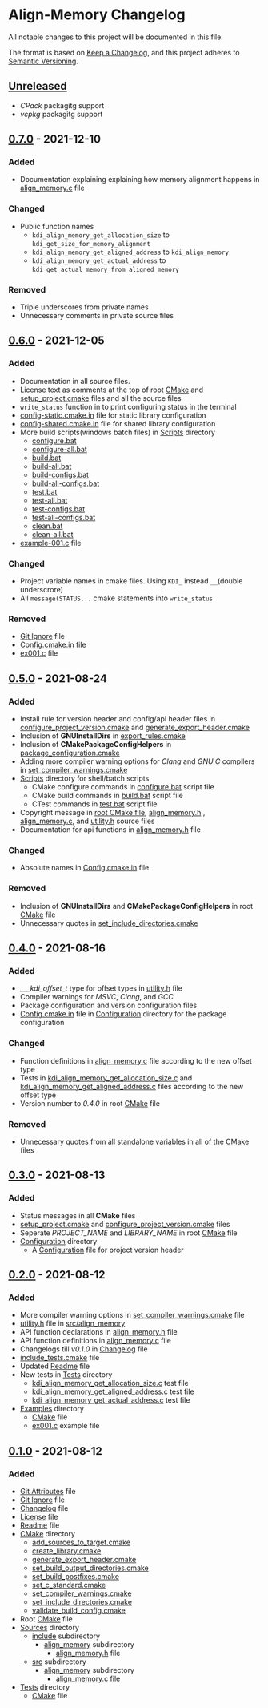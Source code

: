 # Align-Memory Changelog

All notable changes to this project will be documented in this file.

The format is based on [Keep a Changelog](https://keepachangelog.com/en/1.0.1/), and this project adheres to
[Semantic Versioning](https://semver.org/spec/v2.0.1.html).

## [Unreleased](https://github.com/KumarjitDas/Align-Memory/compare/v0.7.0...HEAD)

- *CPack* packagitg support
- *vcpkg* packagitg support

## [0.7.0](https://github.com/KumarjitDas/Align-Memory/compare/v0.6.0...v0.7.0) - 2021-12-10

### Added

- Documentation explaining explaining how memory alignment happens in
  [align_memory.c](https://github.com/KumarjitDas/Align-Memory/blob/v0.7.0/Sources/src/align_memory/align_memory.c)
  file

### Changed

- Public function names
  - `kdi_align_memory_get_allocation_size` to `kdi_get_size_for_memory_alignment`
  - `kdi_align_memory_get_aligned_address` to `kdi_align_memory`
  - `kdi_align_memory_get_actual_address` to `kdi_get_actual_memory_from_aligned_memory`

### Removed

- Triple underscores from private names
- Unnecessary comments in private source files

## [0.6.0](https://github.com/KumarjitDas/Align-Memory/compare/v0.5.0...v0.6.0) - 2021-12-05

### Added

- Documentation in all source files.
- License text as comments at the top of root
  [CMake](https://github.com/KumarjitDas/Align-Memory/blob/v0.6.0/CMakeLists.txt) and
  [setup_project.cmake](https://github.com/KumarjitDas/Align-Memory/blob/v0.6.0/CMake/setup_project.cmake) files and
  all the source files
- `write_status` function in to print configuring status in the terminal
- [config-static.cmake.in](https://github.com/KumarjitDas/Align-Memory/blob/v0.6.0/Configuration/config-static.cmake.in)
  file for static library configuration
- [config-shared.cmake.in](https://github.com/KumarjitDas/Align-Memory/blob/v0.6.0/Configuration/config-shared.cmake.in)
  file for shared library configuration
- More build scripts(windows batch files) in [Scripts](https://github.com/KumarjitDas/Align-Memory/tree/v0.6.0/Scripts)
  directory
  - [configure.bat](https://github.com/KumarjitDas/Align-Memory/blob/v0.6.0/Scripts/configure.bat)
  - [configure-all.bat](https://github.com/KumarjitDas/Align-Memory/blob/v0.6.0/Scripts/configure-all.bat)
  - [build.bat](https://github.com/KumarjitDas/Align-Memory/blob/v0.6.0/Scripts/build.bat)
  - [build-all.bat](https://github.com/KumarjitDas/Align-Memory/blob/v0.6.0/Scripts/build-all.bat)
  - [build-configs.bat](https://github.com/KumarjitDas/Align-Memory/blob/v0.6.0/Scripts/build-configs.bat)
  - [build-all-configs.bat](https://github.com/KumarjitDas/Align-Memory/blob/v0.6.0/Scripts/build-all-configs.bat)
  - [test.bat](https://github.com/KumarjitDas/Align-Memory/blob/v0.6.0/Scripts/test.bat)
  - [test-all.bat](https://github.com/KumarjitDas/Align-Memory/blob/v0.6.0/Scripts/test-all.bat)
  - [test-configs.bat](https://github.com/KumarjitDas/Align-Memory/blob/v0.6.0/Scripts/test-configs.bat)
  - [test-all-configs.bat](https://github.com/KumarjitDas/Align-Memory/blob/v0.6.0/Scripts/test-all-configs.bat)
  - [clean.bat](https://github.com/KumarjitDas/Align-Memory/blob/v0.6.0/Scripts/clean.bat)
  - [clean-all.bat](https://github.com/KumarjitDas/Align-Memory/blob/v0.6.0/Scripts/clean-all.bat)
- [example-001.c](https://github.com/KumarjitDas/Align-Memory/blob/v0.6.0/Examples/example-001.c) file

### Changed

- Project variable names in cmake files. Using `KDI_` instead `__`(double underscrore)
- All `message(STATUS...` cmake statements into `write_status`

### Removed

- [Git Ignore](https://github.com/KumarjitDas/Align-Memory/blob/v0.5.0/.gitignore) file
- [Config.cmake.in](https://github.com/KumarjitDas/Align-Memory/blob/v0.5.0/Configuration/Config.cmake.in) file
- [ex001.c](https://github.com/KumarjitDas/Align-Memory/blob/v0.5.0/Examples/ex001.c) file

## [0.5.0](https://github.com/KumarjitDas/Align-Memory/compare/v0.4.0...v0.5.0) - 2021-08-24

### Added

- Install rule for version header and config/api header files in
  [configure_project_version.cmake](https://github.com/KumarjitDas/Align-Memory/blob/v0.5.0/CMake/configure_project_version.cmake)
  and
  [generate_export_header.cmake](https://github.com/KumarjitDas/Align-Memory/blob/v0.5.0/CMake/generate_export_header.cmake)
- Inclusion of **GNUInstallDirs** in
  [export_rules.cmake](https://github.com/KumarjitDas/Align-Memory/blob/v0.5.0/CMake/export_rules.cmake)
- Inclusion of **CMakePackageConfigHelpers** in
  [package_configuration.cmake](https://github.com/KumarjitDas/Align-Memory/blob/v0.5.0/CMake/package_configuration.cmake)
- Adding more compiler warning options for *Clang* and *GNU C* compilers in
  [set_compiler_warnings.cmake](https://github.com/KumarjitDas/Align-Memory/blob/v0.5.0/CMake/set_compiler_warnings.cmake)
- [Scripts](https://github.com/KumarjitDas/Align-Memory/tree/v0.5.0/Scripts) directory for shell/batch scripts
  - CMake configure commands in
    [configure.bat](https://github.com/KumarjitDas/Align-Memory/blob/v0.5.0/Scripts/configure.bat) script file
  - CMake build commands in
    [build.bat](https://github.com/KumarjitDas/Align-Memory/blob/v0.5.0/Scripts/build.bat) script file
  - CTest commands in [test.bat](https://github.com/KumarjitDas/Align-Memory/blob/v0.5.0/Scripts/test.bat) script file
- Copyright message in [root CMake file](https://github.com/KumarjitDas/Align-Memory/blob/v0.5.0/CMakeLists.txt),
  [align_memory.h](https://github.com/KumarjitDas/Align-Memory/blob/v0.5.0/Sources/include/align_memory/align_memory.h)
  ,
  [align_memory.c](https://github.com/KumarjitDas/Align-Memory/blob/v0.5.0/Sources/src/align_memory/align_memory.c),
  and [utility.h](https://github.com/KumarjitDas/Align-Memory/blob/v0.5.0/Sources/src/align_memory/utility.h) source
  files
- Documentation for api functions in
  [align_memory.h](https://github.com/KumarjitDas/Align-Memory/blob/v0.5.0/Sources/include/align_memory/align_memory.h)
  file

### Changed

- Absolute names in
  [Config.cmake.in](https://github.com/KumarjitDas/Align-Memory/blob/v0.5.0/Configuration/Config.cmake.in) file

### Removed

- Inclusion of **GNUInstallDirs** and **CMakePackageConfigHelpers** in root
  [CMake](https://github.com/KumarjitDas/Align-Memory/blob/v0.5.0/CMakeLists.txt) file
- Unnecessary quotes in
  [set_include_directories.cmake](https://github.com/KumarjitDas/Align-Memory/blob/v0.5.0/CMake/set_include_directories.cmake)

## [0.4.0](https://github.com/KumarjitDas/Align-Memory/compare/v0.3.0...v0.4.0) - 2021-08-16

### Added

- *___kdi_offset_t* type for offset types in
  [utility.h](https://github.com/KumarjitDas/Align-Memory/blob/v0.4.0/Sources/src/align_memory/utility.h) file
- Compiler warnings for *MSVC*, *Clang*, and *GCC*
- Package configuration and version configuration files
- [Config.cmake.in](https://github.com/KumarjitDas/Align-Memory/blob/v0.4.0/Configuration/Config.cmake.in) file in
  [Configuration](https://github.com/KumarjitDas/Align-Memory/tree/v0.4.0/Configuration) directory for the package
  configuration

### Changed

- Function definitions in
  [align_memory.c](https://github.com/KumarjitDas/Align-Memory/blob/v0.4.0/Sources/src/align_memory/align_memory.c)
  file according to the new offset type
- Tests in
  [kdi_align_memory_get_allocation_size.c](https://github.com/KumarjitDas/Align-Memory/blob/v0.4.0/Tests/kdi_align_memory_get_allocation_size.c)
  and
  [kdi_align_memory_get_aligned_address.c](https://github.com/KumarjitDas/Align-Memory/blob/v0.4.0/Tests/kdi_align_memory_get_aligned_address.c)
  files according to the new offset type
- Version number to *0.4.0* in root
  [CMake](https://github.com/KumarjitDas/Align-Memory/blob/v0.4.0/CMakeLists.txt) file

### Removed

- Unnecessary quotes from all standalone variables in all of the
  [CMake](https://github.com/KumarjitDas/Align-Memory/tree/v0.4.0/CMake) files

## [0.3.0](https://github.com/KumarjitDas/Align-Memory/compare/v0.2.0...v0.3.0) - 2021-08-13

### Added

- Status messages in all **CMake** files
- [setup_project.cmake](https://github.com/KumarjitDas/Align-Memory/blob/v0.3.0/CMake/setup_project.cmake) and
  [configure_project_version.cmake](https://github.com/KumarjitDas/Align-Memory/blob/v0.3.0/CMake/configure_project_version.cmake)
  files
- Seperate *PROJECT_NAME* and *LIBRARY_NAME* in root
  [CMake](https://github.com/KumarjitDas/Align-Memory/blob/v0.3.0/CMakeLists.txt) file
- [Configuration](https://github.com/KumarjitDas/Align-Memory/tree/v0.3.0/Configuration) directory
  - A [Configuration](https://github.com/KumarjitDas/Align-Memory/blob/v0.3.0/Configuration/configure_version.h.in)
    file for project version header

## [0.2.0](https://github.com/KumarjitDas/Align-Memory/compare/v0.1.0...v0.2.0) - 2021-08-12

### Added

- More compiler warning options in
  [set_compiler_warnings.cmake](https://github.com/KumarjitDas/Align-Memory/blob/v0.2.0/CMake/set_compiler_warnings.cmake)
  file
- [utility.h](https://github.com/KumarjitDas/Align-Memory/blob/v0.2.0/Sources/src/align_memory/utility.h) file in
  [src/align_memory](https://github.com/KumarjitDas/Align-Memory/blob/v0.2.0/Sources/src/align_memory)
- API function declarations in
  [align_memory.h](https://github.com/KumarjitDas/Align-Memory/blob/v0.2.0/Sources/include/align_memory/align_memory.h)
  file
- API function definitions in
  [align_memory.c](https://github.com/KumarjitDas/Align-Memory/blob/v0.2.0/Sources/src/align_memory/align_memory.c)
  file
- Changelogs till *v0.1.0* in [Changelog](https://github.com/KumarjitDas/Align-Memory/blob/v0.2.0/CHANGELOG.md) file
- [include_tests.cmake](https://github.com/KumarjitDas/Align-Memory/blob/v0.2.0/CMake/include_tests.cmake) file
- Updated [Readme](https://github.com/KumarjitDas/Align-Memory/blob/v0.2.0/README.md) file
- New tests in [Tests](https://github.com/KumarjitDas/Align-Memory/tree/v0.2.0/Tests) directory
  - [kdi_align_memory_get_allocation_size.c](https://github.com/KumarjitDas/Align-Memory/blob/v0.2.0/Tests/kdi_align_memory_get_allocation_size.c)
    test file
  - [kdi_align_memory_get_aligned_address.c](https://github.com/KumarjitDas/Align-Memory/blob/v0.2.0/Tests/kdi_align_memory_get_aligned_address.c)
    test file
  - [kdi_align_memory_get_actual_address.c](https://github.com/KumarjitDas/Align-Memory/blob/v0.2.0/Tests/kdi_align_memory_get_actual_address.c)
    test file
- [Examples](https://github.com/KumarjitDas/Align-Memory/tree/v0.2.0/Examples) directory
  - [CMake](https://github.com/KumarjitDas/Align-Memory/blob/v0.2.0/Examples/CMakeLists.txt) file
  - [ex001.c](https://github.com/KumarjitDas/Align-Memory/blob/v0.2.0/Examples/ex001.c) example file

## [0.1.0](https://github.com/KumarjitDas/Align-Memory/releases/tag/v0.1.0) - 2021-08-12

### Added

- [Git Attributes](https://github.com/KumarjitDas/Align-Memory/blob/v0.1.0/.gitattributes) file
- [Git Ignore](https://github.com/KumarjitDas/Align-Memory/blob/v0.1.0/.gitignore) file
- [Changelog](https://github.com/KumarjitDas/Align-Memory/blob/v0.1.0/CHANGELOG.md) file
- [License](https://github.com/KumarjitDas/Align-Memory/blob/v0.1.0/LICENSE.txt) file
- [Readme](https://github.com/KumarjitDas/Align-Memory/blob/v0.1.0/README.md) file
- [CMake](https://github.com/KumarjitDas/Align-Memory/tree/v0.1.0/CMake) directory
  - [add_sources_to_target.cmake](https://github.com/KumarjitDas/Align-Memory/blob/v0.1.0/CMake/add_sources_to_target.cmake)
  - [create_library.cmake](https://github.com/KumarjitDas/Align-Memory/blob/v0.1.0/CMake/create_library.cmake)
  - [generate_export_header.cmake](https://github.com/KumarjitDas/Align-Memory/blob/v0.1.0/CMake/generate_export_header.cmake)
  - [set_build_output_directories.cmake](https://github.com/KumarjitDas/Align-Memory/blob/v0.1.0/CMake/set_build_output_directories.cmake)
  - [set_build_postfixes.cmake](https://github.com/KumarjitDas/Align-Memory/blob/v0.1.0/CMake/set_build_postfixes.cmake)
  - [set_c_standard.cmake](https://github.com/KumarjitDas/Align-Memory/blob/v0.1.0/CMake/set_c_standard.cmake)
  - [set_compiler_warnings.cmake](https://github.com/KumarjitDas/Align-Memory/blob/v0.1.0/CMake/set_compiler_warnings.cmake)
  - [set_include_directories.cmake](https://github.com/KumarjitDas/Align-Memory/blob/v0.1.0/CMake/set_include_directories.cmake)
  - [validate_build_config.cmake](https://github.com/KumarjitDas/Align-Memory/blob/v0.1.0/CMake/validate_build_config.cmake)
- Root [CMake](https://github.com/KumarjitDas/Align-Memory/blob/v0.1.0/CMakeLists.txt) file
- [Sources](https://github.com/KumarjitDas/Align-Memory/tree/v0.1.0/Sources) directory
  - [include](https://github.com/KumarjitDas/Align-Memory/tree/v0.1.0/Sources/include) subdirectory
    - [align_memory](https://github.com/KumarjitDas/Align-Memory/tree/v0.1.0/Sources/include/align_memory) subdirectory
      - [align_memory.h](https://github.com/KumarjitDas/Align-Memory/blob/v0.1.0/Sources/include/align_memory/align_memory.h)
        file
  - [src](https://github.com/KumarjitDas/Align-Memory/tree/v0.1.0/Sources/src) subdirectory
    - [align_memory](https://github.com/KumarjitDas/Align-Memory/tree/v0.1.0/Sources/src/align_memory) subdirectory
      - [align_memory.c](https://github.com/KumarjitDas/Align-Memory/blob/v0.1.0/Sources/src/align_memory/align_memory.c)
        file
- [Tests](https://github.com/KumarjitDas/Align-Memory/tree/v0.1.0/Tests) directory
  - [CMake](https://github.com/KumarjitDas/Align-Memory/blob/v0.1.0/Tests/CMakeLists.txt) file

